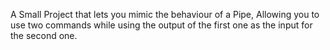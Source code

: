 A Small Project that lets you mimic the behaviour of a Pipe, Allowing you to use two commands while using the output of the first one as the input for the second one.
